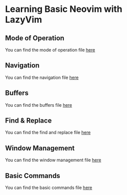 # Learning Basic Neovim with LazyVim

## Mode of Operation

You can find the mode of operation file [here](./mode-of-operation.md)

## Navigation

You can find the navigation file [here](./navigation.md)

## Buffers

You can find the buffers file [here](./buffers.md)

## Find & Replace

You can find the find and replace file [here](./find-and-replace.md)

## Window Management

You can find the window management file [here](./window-management.md)

## Basic Commands

You can find the basic commands file [here](./basic-commands.md)
